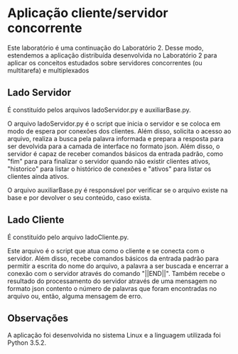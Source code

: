 # Aplicação cliente/servidor concorrente

 Este laboratório é uma continuação do Laboratório 2.
 Desse modo, estendemos a aplicação distribuída desenvolvida no Laboratório 2 para aplicar os conceitos estudados sobre servidores concorrentes (ou multitarefa) e multiplexados
 
## Lado Servidor

 É constituído pelos arquivos ladoServidor.py e auxiliarBase.py.
 
 O arquivo ladoServidor.py é o script que inicia o servidor e se coloca em modo de espera por conexões dos clientes. Além disso, solicita o acesso ao arquivo, realiza a busca pela palavra informada e prepara a resposta para ser devolvida para a camada de interface no formato json. Além disso, o servidor é capaz de receber comandos básicos da entrada padrão, como "fim" para para finalizar o servidor quando não existir clientes ativos, "historico" para listar o histórico de conexões e "ativos" para listar os clientes ainda ativos. 

 O arquivo auxiliarBase.py é responsável por verificar se o arquivo existe na base e por devolver o seu conteúdo, caso exista.
 
 
## Lado Cliente

 É constituído pelo arquivo ladoCliente.py.
 
 Este arquivo é o script que atua como o cliente e se conecta com o servidor. Além disso, recebe comandos básicos da entrada padrão para permitir a escrita do nome do arquivo, a palavra a ser buscada e encerrar a conexão com o servidor através do comando "||END||".
 Também recebe o resultado do processamento do servidor através de uma mensagem no formato json contento o número de palavras que foram encontradas no arquivo ou, então, alguma mensagem de erro.

## Observações

 A aplicação foi desenvolvida no sistema Linux e a linguagem utilizada foi Python 3.5.2.
